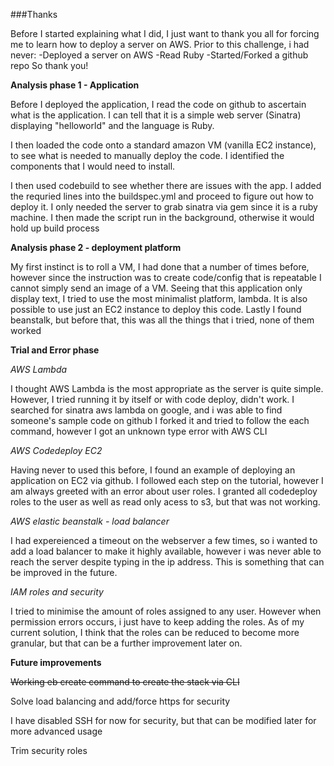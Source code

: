 ###Thanks

Before I started explaining what I did, I just want to thank you all for forcing me to learn how to deploy a server on AWS. 
Prior to this challenge, i had never:
-Deployed a server on AWS
-Read Ruby
-Started/Forked a github repo
So thank you!

**Analysis phase 1 - Application**

Before I deployed the application, I read the code on github to ascertain what is the application.
I can tell that it is a simple web server (Sinatra) displaying "helloworld" and the language is Ruby.

I then loaded the code onto a standard amazon VM (vanilla EC2 instance), to see what is needed to manually deploy the code.
I identified the components that I would need to install.


I then used codebuild to see whether there are issues with the app. 
I added the requried lines into the buildspec.yml and proceed to figure out how to deploy it.
I only needed the server to grab sinatra via gem since it is a ruby machine.
I then made the script run in the background, otherwise it would hold up build process

**Analysis phase 2 - deployment platform**

My first instinct is to roll a VM, I had done that a  number of times before, however since the instruction was to create code/config that is repeatable
I cannot simply send an image of a VM.
Seeing that this application only display text, I tried to use the most minimalist platform, lambda.
It is also possible to use just an EC2 instance to deploy this code.
Lastly I found beanstalk, but before that, this was all the things that i tried, none of them worked

**Trial and Error phase**

*AWS Lambda*

I thought AWS Lambda is the most appropriate as the server is quite simple. 
However, I tried running it by itself or with code deploy, didn't work.
I searched for sinatra aws lambda on google, and i was able to find someone's sample code on github
I forked it and tried to follow the each command, however I got an unknown type error with AWS CLI


*AWS Codedeploy EC2*

Having never to used this before, I found an example of deploying an application on EC2 via github.
I followed each step on the tutorial, however I am always greeted with an error about user roles.
I granted all codedeploy roles to the user as well as read only acess to s3, but that was not working.

*AWS elastic beanstalk - load balancer*

I had expereienced a timeout on the webserver a few times, so i wanted to add a load balancer to make it highly available, however i was never able to reach the server despite typing in the ip address. This is something that can be improved in the future.

*IAM roles and security*

I tried to minimise the amount of roles assigned to any user. However when permission errors occurs, i just have to keep adding the roles. As of my current solution, I think that the roles can be reduced to become more granular, but that can be a further improvement later on.

**Future improvements**

~~Working eb create command to create the stack via CLI~~

Solve load balancing and add/force https for security

I have disabled SSH for now for security, but that can be modified later for more advanced usage

Trim security roles
